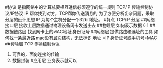 #协议
是指网络中的计算机要相互通信必须遵守的统一规则
TCP/IP 
传输控制协议/IP协议
IP 帮你找到对方，TCP帮你传送消息的
为了方便分析复杂问题，采取分层的设计思想
IP 为每个主机分配一个32bit地址。
#特点
TCP/IP
分层
##网络接口层
接收上层数据通过物理设备网卡发送出去
##物理层
如何表示数据 0 1
##数据链路层
找到网卡上的MAC地址 身份证号
##网络层
提供路由和选址的工具
如何找一条最近路
mac没有层次结构，无法标识 
地址 =IP
身份证号或手机号=MAC
##传输层
TCP 传输控制协议
1. 可靠的，面向连接的传输
2. 数据封装
#应用层
业务表示就可以



